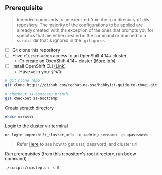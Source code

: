 ## Prerequisite

> Intended commands to be executed from the root directory of this repository. The majority of the configurations to be applied are already created, with the exception of the ones that prompts you for specifics that are either created in the command or dumped to a `scratch` dir that is ignored in the `.gitignore`.

- [ ] Git clone this repository
- [ ] Have `cluster-admin` access to an OpenShift 4.14+ cluster
  - Or create an OpenShift 4.14+ cluster [(More Info)](/docs/info-create-openshift-cluster.md)
- [ ] Install OpenShift CLI [(Link)](https://docs.openshift.com/container-platform/4.16/cli_reference/openshift_cli/getting-started-cli.html).
  - Have `oc` in your `$PATH`

```sh
# git clone repo
git clone https://github.com/redhat-na-ssa/hobbyist-guide-to-rhoai.git

# checkout sa-bootcamp branch
git checkout sa-bootcamp
```

Create scratch directory

```sh
mkdir scratch
```

Login to the cluster via terminal

```sh
oc login <openshift_cluster_url> -u <admin_username> -p <password>
```

> Refer [Here](/docs/info-create-openshift-cluster.md#get-cluster-url-and-admin-username-and-password) to see how to get user, password, and cluster url

Run prerequisites (from this repository's root directory, run below command)

```sh
./scripts/runstep.sh -s 0
```
